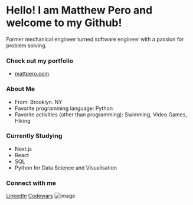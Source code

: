 # Hello! I am Matthew Pero and welcome to my Github!
Former mechanical engineer turned software engineer with a passion for problem solving.

### Check out my portfolio
- [mattpero.com](https://www.mattpero.com/)

### About Me
- From: Brooklyn. NY
- Favorite programming language: Python
- Favorite activities (other than programming): Swimming, Video Games, Hiking

### Currently Studying
- Next.js
- React
- SQL
- Python for Data Science and Visualisation

### Connect with me
[LinkedIn](https://www.linkedin.com/in/matthew-pero22/)
[Codewars](https://www.codewars.com/users/m4ttper0)
![image](https://www.codewars.com/users/m4ttper0/badges/large)
